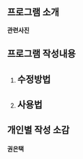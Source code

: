 ## 프로그램 소개
**관련사진**

## 프로그램 작성내용


1. **수정방법**
    -
   
2. **사용법**
    -
   
## 개인별 작성 소감

#### 권은택
